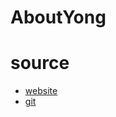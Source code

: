 # AboutYong

# source
 * [website](https://github.com/YongLeeCode/AboutYong.github.io.git)
 * [git](https://github.com/YongLeeCode/aboutyong)
